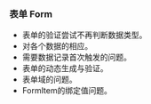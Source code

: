 ### 表单 Form
  <ul>
    <li>表单的验证尝试不再判断数据类型。</li>
    <li>对各个数据的相应。</li>
    <li>需要数据记录首次触发的问题。</li>
    <li>表单的动态生成与验证。</li>
    <li>表单域的问题。</li>
    <li>FormItem的绑定值问题。</li>
  </ul>
